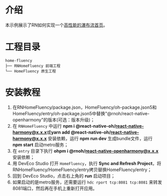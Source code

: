 
# 介绍

本示例展示了RN如何实现一个[高性能的瀑布流首页](https://developer.huawei.com/consumer/cn/forum/topic/0202160237461682658)。

# 工程目录
```
home-fluency
├── RNHomeFluency 前端工程
└── HomeFluency 原生工程
```

# 安装教程
1. 在RNHomeFluency/package.json，HomeFluency/oh-package.json5和HomeFluency/entry/oh-package.json5中替换"@rnoh/react-native-openharmony"的版本(可选：版本升级)；
2. 在 `RNHomeFluency` 中运行 **npm i @react-native-oh/react-native-harmony@x.x.x**或**yarn add @react-native-oh/react-native-harmony@x.x.x** 安装依赖，运行 **npm run dev** 生成bundle文件，运行 **npm start** 启动metro服务；
3. 在 `entry` 目录下执行 **ohpm i @rnoh/react-native-openharmony@x.x.x** 安装依赖；
4. 用 DevEco Studio 打开 `HomeFluency`，执行 **Sync and Refresh Project**，将RNHomeFluency/HomeFluency/entry拷贝替换HomeFluency/entry；
5. 回到 DevEco Studio，点击右上角的 **run** 启动项目；
6. 如果启动的是metro服务，还需要运行 `hdc rport tcp:8081 tcp:8081` 来转发8081端口，然后再在手机上重新打开应用。
